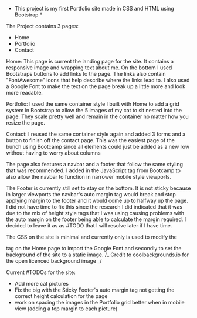 - This project is my first Portfolio site made in CSS and HTML using Bootstrap \*

The Project contains 3 pages:

- Home
- Portfolio
- Contact

Home:
This page is current the landing page for the site. It contains a responsive image and wrapping text about me. On the bottom I used Bootstraps buttons to add links to the page. The links also contain "FontAwesome" icons that help describe where the links lead to. I also used a Google Font to make the text on the page break up a little more and look more readable.

Portfolio:
I used the same container style I built with Home to add a grid system in Bootstrap to allow the 5 images of my cat to sit nested into the page. They scale pretty well and remain in the container no matter how you resize the page.

Contact:
I reused the same container style again and added 3 forms and a button to finish off the contact page. This was the easiest page of the bunch using Bootcamp since all elements could just be added as a new row without having to worry about columns

The page also features a navbar and a footer that follow the same styling that was recommended. I added in the JavaScript tag from Bootcamp to also allow the navbar to function in narrower mobile style viewports.

The Footer is currently still set to stay on the bottom. It is not sticky because in larger viewports the navbar's auto margin tag would break and stop applying margin to the footer and it would come up to halfway up the page. I did not have time to fix this since the research I did indicated that it was due to the mix of height style tags that I was using causing problems with the auto margin on the footer being able to calculate the margin required. I decided to leave it as as #TODO that I will resolve later if I have time.

The CSS on the site is minimal and currently only is used to modify the <p> tag on the Home page to import the Google Font and secondly to set the background of the site to a static image. /_ Credit to coolbackgrounds.io for the open licenced background image _/

Current #TODOs for the site:

- Add more cat pictures
- Fix the big with the Sticky Footer's auto margin tag not getting the correct height calculation for the page
- work on spacing the images in the Portfolio grid better when in mobile view (adding a top margin to each picture)
